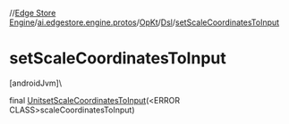 //[Edge Store Engine](../../../../index.md)/[ai.edgestore.engine.protos](../../index.md)/[OpKt](../index.md)/[Dsl](index.md)/[setScaleCoordinatesToInput](set-scale-coordinates-to-input.md)

# setScaleCoordinatesToInput

[androidJvm]\

final [Unit](https://kotlinlang.org/api/latest/jvm/stdlib/kotlin/-unit/index.html)[setScaleCoordinatesToInput](set-scale-coordinates-to-input.md)(&lt;ERROR CLASS&gt;scaleCoordinatesToInput)
